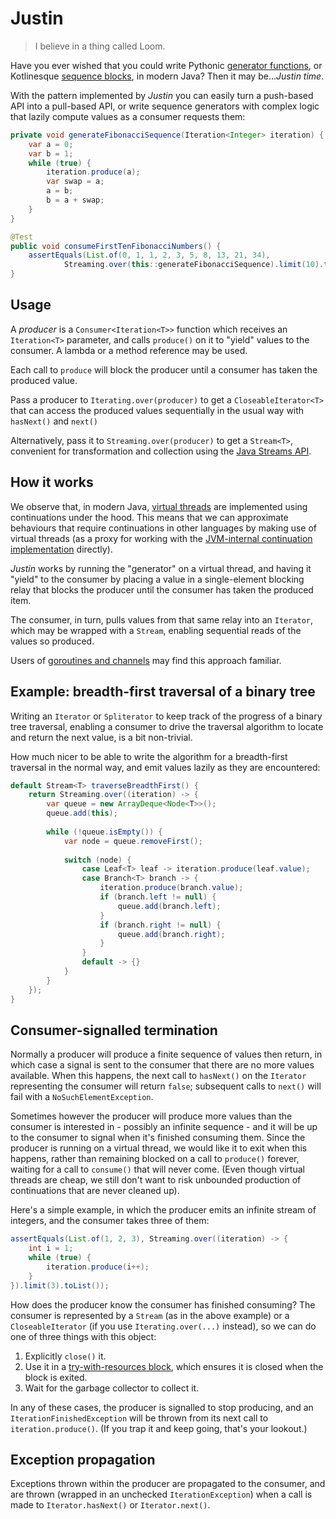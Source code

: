 # Justin

> I believe in a thing called Loom.
 
Have you ever wished that you could write Pythonic [generator functions](https://wiki.python.org/moin/Generators), or Kotlinesque [sequence blocks](https://kotlinlang.org/api/core/kotlin-stdlib/kotlin.sequences/sequence.html), in modern Java? Then it may be..._Justin time_.

With the pattern implemented by _Justin_ you can easily turn a push-based API into a pull-based API, or write sequence generators with complex logic that lazily compute values as a consumer requests them:

```java
private void generateFibonacciSequence(Iteration<Integer> iteration) {
    var a = 0;
    var b = 1;
    while (true) {
        iteration.produce(a);
        var swap = a;
        a = b;
        b = a + swap;
    }
}

@Test
public void consumeFirstTenFibonacciNumbers() {
    assertEquals(List.of(0, 1, 1, 2, 3, 5, 8, 13, 21, 34),
            Streaming.over(this::generateFibonacciSequence).limit(10).toList());
}
```

## Usage

A _producer_ is a `Consumer<Iteration<T>>` function which receives an `Iteration<T>` parameter, and calls `produce()` on it to "yield" values to the consumer. A lambda or a method reference may be used.

Each call to `produce` will block the producer until a consumer has taken the produced value.

Pass a producer to `Iterating.over(producer)` to get a `CloseableIterator<T>` that can access the produced values sequentially in the usual way with `hasNext()` and `next()`

Alternatively, pass it to `Streaming.over(producer)` to get a `Stream<T>`, convenient for transformation and collection using the [Java Streams API](https://docs.oracle.com/javase/8/docs/api/java/util/stream/Stream.html).

## How it works

We observe that, in modern Java, [virtual threads](https://docs.oracle.com/en/java/javase/21/core/virtual-threads.html) are implemented using continuations under the hood. This means that we can approximate behaviours that require continuations in other languages by making use of virtual threads (as a proxy for working with the [JVM-internal continuation implementation](https://github.com/openjdk/loom/blob/fibers/src/java.base/share/classes/jdk/internal/vm/Continuation.java) directly).

_Justin_ works by running the "generator" on a virtual thread, and having it "yield" to the consumer by placing a value in a single-element blocking relay that blocks the producer until the consumer has taken the produced item.

The consumer, in turn, pulls values from that same relay into an `Iterator`, which may be wrapped with a `Stream`, enabling sequential reads of the values so produced.

Users of [goroutines and channels](https://go.dev/tour/concurrency/4) may find this approach familiar.

## Example: breadth-first traversal of a binary tree

Writing an `Iterator` or `Spliterator` to keep track of the progress of a binary tree traversal, enabling a consumer to drive the traversal algorithm to locate and return the next value, is a bit non-trivial.

How much nicer to be able to write the algorithm for a breadth-first traversal in the normal way, and emit values lazily as they are encountered:

```java
default Stream<T> traverseBreadthFirst() {
    return Streaming.over((iteration) -> {
        var queue = new ArrayDeque<Node<T>>();
        queue.add(this);
    
        while (!queue.isEmpty()) {
            var node = queue.removeFirst();
    
            switch (node) {
                case Leaf<T> leaf -> iteration.produce(leaf.value);
                case Branch<T> branch -> {
                    iteration.produce(branch.value);
                    if (branch.left != null) {
                        queue.add(branch.left);
                    }
                    if (branch.right != null) {
                        queue.add(branch.right);
                    }
                }
                default -> {}
            }
        }
    });
}
```

## Consumer-signalled termination

Normally a producer will produce a finite sequence of values then return, in which case a signal is sent to the consumer that there are no more values available. When this happens, the next call to `hasNext()` on the `Iterator` representing the consumer will return `false`; subsequent calls to `next()` will fail with a `NoSuchElementException`.

Sometimes however the producer will produce more values than the consumer is interested in - possibly an infinite sequence - and it will be up to the consumer to signal when it's finished consuming them. Since the producer is running on a virtual thread, we would like it to exit when this happens, rather than remaining blocked on a call to `produce()` forever, waiting for a call to `consume()` that will never come. (Even though virtual threads are cheap, we still don't want to risk unbounded production of continuations that are never cleaned up). 

Here's a simple example, in which the producer emits an infinite stream of integers, and the consumer takes three of them:

```java
assertEquals(List.of(1, 2, 3), Streaming.over((iteration) -> {
    int i = 1;
    while (true) {
        iteration.produce(i++);
    }
}).limit(3).toList());
```

How does the producer know the consumer has finished consuming? The consumer is represented by a `Stream` (as in the above example) or a `CloseableIterator` (if you use `Iterating.over(...)` instead), so we can do one of three things with this object:

1. Explicitly `close()` it.
2. Use it in a [try-with-resources block](https://docs.oracle.com/javase/tutorial/essential/exceptions/tryResourceClose.html), which ensures it is closed when the block is exited.
3. Wait for the garbage collector to collect it.

In any of these cases, the producer is signalled to stop producing, and an `IterationFinishedException` will be thrown from its next call to `iteration.produce()`. (If you trap it and keep going, that's your lookout.)

## Exception propagation

Exceptions thrown within the producer are propagated to the consumer, and are thrown (wrapped in an unchecked `IterationException`) when a call is made to `Iterator.hasNext()` or `Iterator.next()`.

